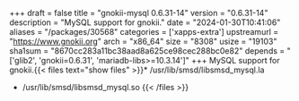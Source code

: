 +++
draft = false
title = "gnokii-mysql 0.6.31-14"
version = "0.6.31-14"
description = "MySQL support for gnokii."
date = "2024-01-30T10:41:06"
aliases = "/packages/30568"
categories = ['xapps-extra']
upstreamurl = "https://www.gnokii.org"
arch = "x86_64"
size = "8308"
usize = "19103"
sha1sum = "8670cc283a11bc38aad8a625ce98cec288bc0e82"
depends = "['glib2', 'gnokii=0.6.31', 'mariadb-libs>=10.3.14']"
+++
MySQL support for gnokii.{{< files text="show files" >}}* /usr/lib/smsd/libsmsd_mysql.la
* /usr/lib/smsd/libsmsd_mysql.so
{{< /files >}}